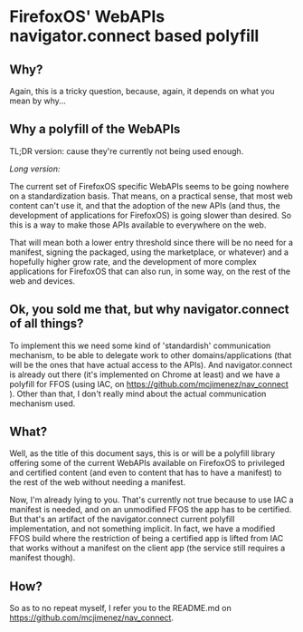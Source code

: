 # FirefoxOS' WebAPIs navigator.connect based polyfill

## Why?

Again, this is a tricky question, because, again, it depends on what you mean by
why...

## Why a polyfill of the WebAPIs

TL;DR version: cause they're currently not being used enough.

*Long version:*

The current set of FirefoxOS specific WebAPIs seems to be going nowhere on a
standardization basis. That means, on a practical sense, that most web content
can't use it, and that the adoption of the new APIs (and thus, the development
of applications for FirefoxOS) is going slower than desired. So this is a way to
make those APIs available to everywhere on the web.

That will mean both a lower entry threshold since there will be no need for a
manifest, signing the packaged, using the marketplace, or whatever) and a
hopefully higher grow rate, and the development of more complex applications for
FirefoxOS that can also run, in some way, on the rest of the web and devices.

## Ok, you sold me that, but why navigator.connect of all things?

To implement this we need some kind of 'standardish' communication mechanism, to
be able to delegate work to other domains/applications (that will be the ones
that have actual access to the APIs). And navigator.connect is already out there
(it's implemented on Chrome at least) and we have a polyfill for FFOS (using
IAC, on https://github.com/mcjimenez/nav_connect ). Other than that, I don't
really mind about the actual communication mechanism used.

## What?

Well, as the title of this document says, this is or will be a polyfill library
offering some of the current WebAPIs available on FirefoxOS to privileged and
certified content (and even to content that has to have a manifest) to the rest
of the web without needing a manifest.

Now, I'm already lying to you. That's currently not true because to use IAC a
manifest is needed, and on an unmodified FFOS the app has to be certified. But
that's an artifact of the navigator.connect current polyfill implementation, and
not something implicit. In fact, we have a modified FFOS build where the
restriction of being a certified app is lifted from IAC that works without a
manifest on the client app (the service still requires a manifest though).

## How?

So as to no repeat myself, I refer you to the README.md on
https://github.com/mcjimenez/nav_connect.
